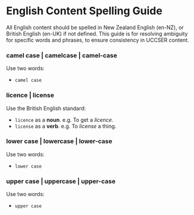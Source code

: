 # English Content Spelling Guide

All English content should be spelled in New Zealand English (en-NZ), or British English (en-UK) if not defined.
This guide is for resolving ambiguity for specific words and phrases, to ensure consistency in UCCSER content.

### camel case | camelcase | camel-case

Use two words:
- ``camel case``

### licence | license

Use the British English standard:
- ``licence`` as a **noun**. e.g. To get a *licence*.
- ``license`` as a **verb**. e.g. To *license* a thing.

### lower case | lowercase | lower-case

Use two words:
- ``lower case``

### upper case | uppercase | upper-case

Use two words:
- ``upper case``
